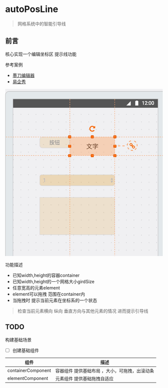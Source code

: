 # autoPosLine

> 网格系统中的智能引导线

## 前言

核心实现一个编辑坐标区 提示线功能

参考案例
- [墨刀编辑器](https://modao.cc)
- [易企秀](http://www.eqxiu.com/)

![image](./p1.png)

功能描述
- 已知width,height的容器container
- 已知width,height的一个网格大小girdSize
- 任意宽高的元素element
- element可以拖拽 范围在container内
- 当拖拽时 提示当前元素在坐标系的一个状态

 > 检查当前元素横向 纵向 垂直方向与其他元素的情况 进而提示引导线


## TODO
构建基础场景
- [ ] 创建基础组件

组件 | 描述
---|---
containerComponent | 容器组件 提供基础布局 ，大小，可拖拽，出滚动条
elementComponent | 元素组件 提供基础拖拽自适应





